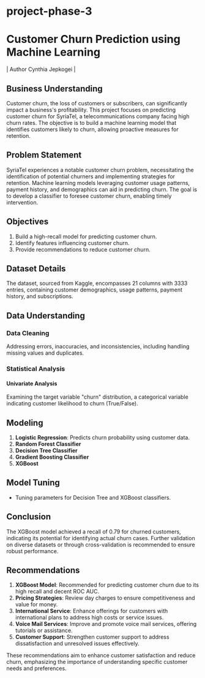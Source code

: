 # project-phase-3

# Customer Churn Prediction using Machine Learning
 | Author Cynthia Jepkogei |

## Business Understanding

Customer churn, the loss of customers or subscribers, can significantly impact a business's profitability. This project focuses on predicting customer churn for SyriaTel, a telecommunications company facing high churn rates. The objective is to build a machine learning model that identifies customers likely to churn, allowing proactive measures for retention.

## Problem Statement

SyriaTel experiences a notable customer churn problem, necessitating the identification of potential churners and implementing strategies for retention. Machine learning models leveraging customer usage patterns, payment history, and demographics can aid in predicting churn. The goal is to develop a classifier to foresee customer churn, enabling timely intervention.

## Objectives

1. Build a high-recall model for predicting customer churn.
2. Identify features influencing customer churn.
3. Provide recommendations to reduce customer churn.

## Dataset Details

The dataset, sourced from Kaggle, encompasses 21 columns with 3333 entries, containing customer demographics, usage patterns, payment history, and subscriptions.

## Data Understanding

### Data Cleaning

Addressing errors, inaccuracies, and inconsistencies, including handling missing values and duplicates.

### Statistical Analysis

#### Univariate Analysis

Examining the target variable "churn" distribution, a categorical variable indicating customer likelihood to churn (True/False).

## Modeling

1. **Logistic Regression**: Predicts churn probability using customer data.
2. **Random Forest Classifier**
3. **Decision Tree Classifier**
4. **Gradient Boosting Classifier**
5. **XGBoost**

## Model Tuning

- Tuning parameters for Decision Tree and XGBoost classifiers.

## Conclusion

The XGBoost model achieved a recall of 0.79 for churned customers, indicating its potential for identifying actual churn cases. Further validation on diverse datasets or through cross-validation is recommended to ensure robust performance.

## Recommendations

1. **XGBoost Model**: Recommended for predicting customer churn due to its high recall and decent ROC AUC.
2. **Pricing Strategies**: Review day charges to ensure competitiveness and value for money.
3. **International Service**: Enhance offerings for customers with international plans to address high costs or service issues.
4. **Voice Mail Services**: Improve and promote voice mail services, offering tutorials or assistance.
5. **Customer Support**: Strengthen customer support to address dissatisfaction and unresolved issues effectively.

These recommendations aim to enhance customer satisfaction and reduce churn, emphasizing the importance of understanding specific customer needs and preferences.

